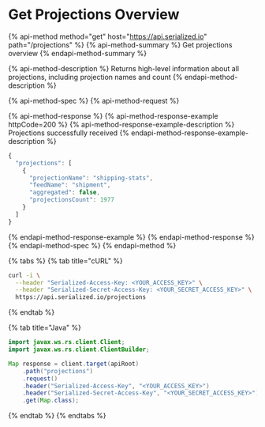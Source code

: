 # Get Projections Overview

{% api-method method="get" host="https://api.serialized.io" path="/projections" %}
{% api-method-summary %}
Get projections overview
{% endapi-method-summary %}

{% api-method-description %}
Returns high-level information about all projections, including projection names and count
{% endapi-method-description %}

{% api-method-spec %}
{% api-method-request %}

{% api-method-response %}
{% api-method-response-example httpCode=200 %}
{% api-method-response-example-description %}
Projections successfully received
{% endapi-method-response-example-description %}

```javascript
{
  "projections": [
    {
      "projectionName": "shipping-stats",
      "feedName": "shipment",
      "aggregated": false,
      "projectionsCount": 1977
    }
  ]
}
```
{% endapi-method-response-example %}
{% endapi-method-response %}
{% endapi-method-spec %}
{% endapi-method %}

{% tabs %}
{% tab title="cURL" %}
```bash
curl -i \
  --header "Serialized-Access-Key: <YOUR_ACCESS_KEY>" \
  --header "Serialized-Secret-Access-Key: <YOUR_SECRET_ACCESS_KEY>" \
  https://api.serialized.io/projections
```
{% endtab %}

{% tab title="Java" %}
```java
import javax.ws.rs.client.Client;
import javax.ws.rs.client.ClientBuilder;

Map response = client.target(apiRoot)
    .path("projections")
    .request()
    .header("Serialized-Access-Key", "<YOUR_ACCESS_KEY>")
    .header("Serialized-Secret-Access-Key", "<YOUR_SECRET_ACCESS_KEY>")
    .get(Map.class);
```
{% endtab %}
{% endtabs %}

